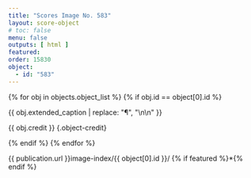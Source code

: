 ```yaml
---
title: "Scores Image No. 583"
layout: score-object
# toc: false
menu: false
outputs: [ html ]
featured: 
order: 15830
object:
  - id: "583"
---
```


{% for obj in objects.object_list %}
{% if obj.id == object[0].id %}

{{ obj.extended_caption | replace: "¶", "\n\n" }}

{{ obj.credit }} {.object-credit}

{% endif %}
{% endfor %}

<div class="object-credit object-url is-print-only">

{{ publication.url }}image-index/{{ object[0].id }}/ {% if featured %}*{% endif %}

</div>
